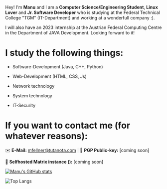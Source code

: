 Hey! I'm **Manu** and I am a **Computer Science/Engineering Student**, **Linux Lover** and **Jr. Software Developer** who is studying at the Federal Technical College "TGM" (IT-Department) and working at a wonderfull company :).

I will also have an 2023 internship at the Austrian Federal Computing Centre in the Department of JAVA Development. Looking forward to it!

# I study the following things:

- Software-Development (Java, C++, Python) 

- Web-Development (HTML, CSS, Js)

- Network technology

- System technology

- IT-Security



# If you want to contact me (for whatever reasons):


✉️ **E-Mail:** mfellner@tutanota.com | 🔑 **PGP Public-key:** [coming soon]

💚 **Selfhosted Matrix instance ():** [coming soon]


[![Manu's GitHub stats](https://github-readme-stats-git-masterrstaa-rickstaa.vercel.app/api?username=MfellnerDev)](https://github.com/MfellnerDev/github-readme-stats)

![Top Langs](https://github-readme-stats-git-masterrstaa-rickstaa.vercel.app/api/top-langs/?username=MfellnerDev)

